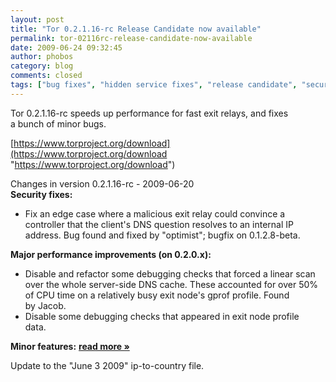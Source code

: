 ```yaml
---
layout: post
title: "Tor 0.2.1.16-rc Release Candidate now available"
permalink: tor-02116rc-release-candidate-now-available
date: 2009-06-24 09:32:45
author: phobos
category: blog
comments: closed
tags: ["bug fixes", "hidden service fixes", "release candidate", "security fixes"]
---
```


Tor 0.2.1.16-rc speeds up performance for fast exit relays, and fixes  
 a bunch of minor bugs.

[https://www.torproject.org/download](https://www.torproject.org/download "https://www.torproject.org/download")

Changes in version 0.2.1.16-rc - 2009-06-20  
 **Security fixes:**

-   Fix an edge case where a malicious exit relay could convince a  
     controller that the client's DNS question resolves to an internal IP  
     address. Bug found and fixed by "optimist"; bugfix on 0.1.2.8-beta.

**Major performance improvements (on 0.2.0.x):**

-   Disable and refactor some debugging checks that forced a linear scan  
     over the whole server-side DNS cache. These accounted for over 50%  
     of CPU time on a relatively busy exit node's gprof profile. Found  
     by Jacob.
-   Disable some debugging checks that appeared in exit node profile  
     data.

**Minor features:** [**read more »**](https://blog.torproject.org/blog/tor-02116rc-release-candidate-now-available)

Update to the "June 3 2009" ip-to-country file.
